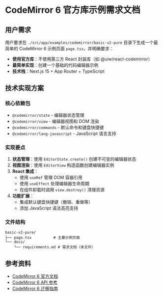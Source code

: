 # CodeMirror 6 官方库示例需求文档

## 用户需求

用户要求在 `./src/app/examples/codemirror/basic-v2-pure` 目录下生成一个最简单的 CodeMirror 6 示例页面 `page.tsx`，并明确要求：

- **使用官方库**：不使用第三方 React 封装库（如 @uiw/react-codemirror）
- **最简单实现**：创建一个基础的代码编辑器示例
- **技术栈**：Next.js 15 + App Router + TypeScript

## 技术实现方案

### 核心依赖包

- `@codemirror/state` - 编辑器状态管理
- `@codemirror/view` - 编辑器视图和 DOM 渲染
- `@codemirror/commands` - 默认命令和键盘快捷键
- `@codemirror/lang-javascript` - JavaScript 语言支持

### 实现要点

1. **状态管理**：使用 `EditorState.create()` 创建不可变的编辑器状态
2. **视图渲染**：使用 `EditorView` 构造函数创建编辑器实例
3. **React 集成**：
   - 使用 `useRef` 管理 DOM 容器引用
   - 使用 `useEffect` 处理编辑器生命周期
   - 在组件卸载时调用 `view.destroy()` 清理资源
4. **功能扩展**：
   - 集成默认键盘快捷键（撤销、重做等）
   - 添加 JavaScript 语法高亮支持

### 文件结构

```
basic-v2-pure/
├── page.tsx          # 主要示例页面
└── docs/
    └── requirements.md # 需求文档（本文件）
```

## 参考资料

- [CodeMirror 6 官方文档](https://codemirror.net/docs/guide/)
- [CodeMirror 6 API 参考](https://codemirror.net/docs/ref/)
- [CodeMirror 6 迁移指南](https://codemirror.net/docs/migration/)
